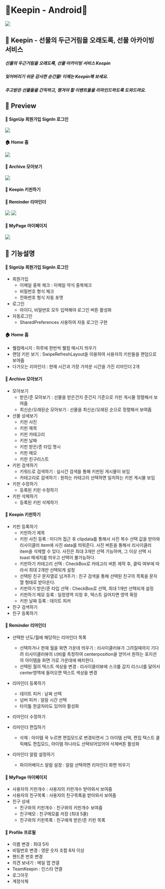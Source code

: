 # 💚Keepin - Android💚

<div>
  <img src="https://user-images.githubusercontent.com/68374234/125917718-c601636e-a7d8-49fe-a85d-3156d62fb630.png">
</div>



## 🎁 Keepin - 선물의 두근거림을 오래도록, 선물 아카이빙 서비스

##### 선물의 두근거림을 오래도록, 선물 아카이빙 서비스 Keepin 

##### 잊어버리기 쉬운 감사한 순간들! 이제는 Keepin해 보세요. 

##### 주고받은 선물들을 간직하고, 챙겨야 할 이벤트들을 리마인드하도록 도와드려요.



## 🎁 Preview

#### 🔐 SignUp 회원가입 SignIn 로그인

<div>
  <img src="https://user-images.githubusercontent.com/68374234/125942601-cbc44084-1e44-4300-b2c8-9000a8272270.gif">
</div>

#### 🏠 Home 홈

<div>
  <img src="https://user-images.githubusercontent.com/68374234/125942627-b0425bad-4371-4085-b7d8-9e99b55f529d.gif">
</div>

#### 📱 Archive 모아보기

<div>
  <img src="https://user-images.githubusercontent.com/68374234/125942629-f1b1f255-129d-4352-9dd1-39a61ef089f1.gif">
</div>



#### 💝 Keepin 키핀하기





#### 📆 Reminder 리마인더

<div>
  <img src="https://user-images.githubusercontent.com/68374234/125942634-e0cf0b29-8ea9-431d-a296-d307819394f2.gif">
<img src="https://user-images.githubusercontent.com/68374234/125942636-009a62e4-3e93-4cc6-a9e6-3e102cc7e383.gif">
</div>

#### 👼 MyPage 마이페이지

<div>
  <img src="https://user-images.githubusercontent.com/68374234/125942638-d3819559-ce5a-40ac-914b-b105be1c514e.gif">
</div>



## 🎁 기능설명

#### 🔐 SignUp 회원가입 SignIn 로그인

- 회원가입
  - 이메일 중복 체크 : 이메일 약식 중복체크
  - 비밀번호 형식 체크
  - 전화번호 형식 자동 포맷
- 로그인
  - 아이디, 비밀번호 모두 입력해야 로그인 버튼 활성화
- 자동로그인
  - SharedPreferences 사용하여 자동 로그인 구현

#### 🏠 Home 홈

- 웰컴메시지 : 하루에 한번씩 웰컴 메시지 띄우기
- 랜덤 키핀 보기 : SwipeRefreshLayout을 이용하여 사용자의 키핀들을 랜덤으로 보여줌
- 다가오는 리마인더 : 현재 시간과 가장 가까운 시간을 가진 리마인더 2개

#### 📱 Archive 모아보기

- 모아보기
  - 받은/준 모아보기 : 선물을 받은건지 준건지 기준으로 키핀 게시물 정렬해서 보여줌
  - 최신순/오래된순 모아보기 : 선물을 최신순/오래된 순으로 정렬해서 보여줌
- 선물 상세보기
  - 키핀 사진
  - 키핀 제목 
  - 키핀 카테고리
  - 키핀 날짜
  - 키핀 받은/준 타입 명시
  - 키핀 메모
  - 키핀 친구리스트
- 키핀 검색하기
  - 키워드로 검색하기 : 실시간 검색을 통해 키핀된 게시물이 보임
  - 카테고리로 검색하기 : 원하는 카테고리 선택하면 일치하는 키핀 게시물 보임
- 키핀 수정하기
  - 등록된 키핀 수정하기
- 키핀 삭제하기
  - 등록된 키핀 삭제하기

#### 💝 Keepin 키핀하기

- 키핀 등록하기
  - 키핀하기 제목
  - 키핀 사진 등록 : 미디어 접근 후 clipdata를 통해서 사진 복수 선택 값을 받아와 리사이클러 item에 사진 data를 띄워준다. 사진 버튼을 통해서 리사이클러 item을 삭제할 수 있다. 사진은 최대 3개만 선택 가능하며, 그 이상 선택 시 toast 메세지를 띄우고 선택이 불가능하다.
  - 키핀하기 카테고리 선택 : CheckBox로 카테고리 버튼 제작 후, 클릭 여부에 따라서 최대 2개만 선택되게 설정
  - 선택된 친구 문자열로 넘겨주기 : 친구 검색을 통해 선택된 친구의 목록을 문자열 형태로 받아온다. 
  - 키핀하기 받은/준 타입 선택 : CheckBox로 선택, 최대 1개만 선택되게 설정
  - 키핀하기 메모 등록 : 일정영역 지정 후, 텍스트 길어지면 영역 확장
  - 키핀 날짜 등록 : 데이트 피커
- 친구 검색하기
- 친구 등록하기

#### 📆 Reminder 리마인더

- 선택한 년도/월에 해당하는 리마인더 목록 
  - 선택하거나 현재 월을 화면 가운데 띄우기 :  리사이클러뷰가 그려질때까지 기다려 리사이클러뷰의 너비를 측정하여 centerposition을 얻어서 원하는 포지션의 아이템을 화면 가로 가운데에 배치한다.
  - 선택된 월의 텍스트 색상을 변경 : 리사이클러뷰에 스크롤 감지 리스너를 달아서 center영역에 들어오면 텍스트 색상을 변경
- 리마인더 등록하기
  - 데이트 피커 : 날짜 선택
  - 넘버 피커 : 알람 시간 선택
  - 타이틀 한글자라도 있어야 활성화
- 리마인더 수정하기
- 리마인더 편집하기
  - 삭제 : 아이템 꾹 누르면 편집모드로 변경되면서 그 아이템 선택, 편집 텍스트 클릭해도 편집모드, 아이템 하나라도 선택되어있어야 삭제버튼 활성화

- 리마인더 알람 설정하기
  - 파이어베이스 알람 설정 : 알람 선택하면 리마인더 화면 띄우기

#### 👼 MyPage 마이페이지

- 사용자의 키핀개수 : 사용자의 키핀개수 받아와서 보여줌
- 사용자의 친구목록 : 사용자의 친구목록을 받아와서 보여줌
- 친구 상세
  - 친구와의 키핀개수 : 친구와의 키핀개수 보여줌
  - 친구메모 : 친구메모를 저장 (최대 5줄)
  - 친구와의 키핀목록 : 친구에게 받은/준 키핀 목록

#### 📓 Profile 프로필

- 이름 변경 : 최대 5자
- 비밀번호 변경 : 영문 숫자 조합 8자 이상
- 핸드폰 번호 변경 
- 의견 보내기 : 메일 앱 연결
- TeamKeepin : 인스타 연결
- 로그아웃
- 계정삭제

